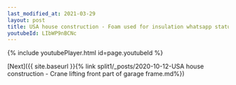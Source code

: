 ```yaml
---
last_modified_at: 2021-03-29
layout: post
title: USA house construction - Foam used for insulation whatsapp status
youtubeId: LIbWP9nBCNc
---
```


{% include youtubePlayer.html id=page.youtubeId %}

[Next]({{ site.baseurl }}{% link split1/_posts/2020-10-12-USA house construction - Crane lifting front part of garage frame.md%})
